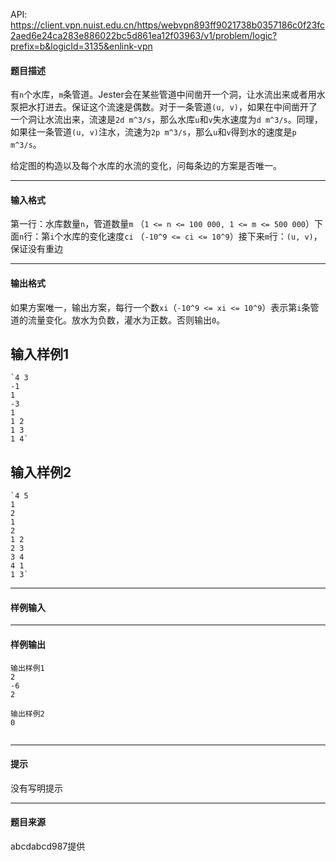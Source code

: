 API: https://client.vpn.nuist.edu.cn/https/webvpn893ff9021738b0357186c0f23fc2aed6e24ca283e886022bc5d861ea12f03963/v1/problem/logic?prefix=b&logicId=3135&enlink-vpn

#### 题目描述

有`n`个水库，`m`条管道。Jester会在某些管道中间凿开一个洞，让水流出来或者用水泵把水打进去。保证这个流速是偶数。对于一条管道`(u, v)`，如果在中间凿开了一个洞让水流出来，流速是`2d m^3/s`，那么水库`u`和`v`失水速度为`d m^3/s`。同理，如果往一条管道`(u, v)`注水，流速为`2p m^3/s`，那么`u`和`v`得到水的速度是`p m^3/s`。

给定图的构造以及每个水库的水流的变化，问每条边的方案是否唯一。

---

#### 输入格式

第一行：水库数量`n`，管道数量`m` （`1 <= n <= 100 000, 1 <= m <= 500 000`）下面`n`行：第`i`个水库的变化速度`ci` （`-10^9 <= ci <= 10^9`）接下来`m`行：`(u, v)`，保证没有重边

---

#### 输出格式

如果方案唯一，输出方案，每行一个数`xi`（`-10^9 <= xi <= 10^9`）表示第`i`条管道的流量变化。放水为负数，灌水为正数。否则输出`0`。

输入样例1
-----

```
`4 3
-1
1
-3
1
1 2
1 3
1 4` 
```

输入样例2
-----

```
`4 5
1
2
1
2
1 2
2 3
3 4
4 1
1 3` 
```

---

#### 样例输入

---

#### 样例输出
```
输出样例1
2
-6
2

输出样例2
0


```

---

#### 提示

没有写明提示

---

#### 题目来源

abcdabcd987提供